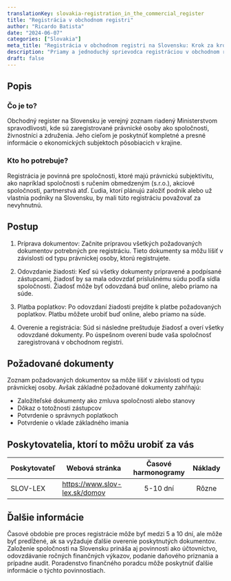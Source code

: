 ```yaml
---
translationKey: slovakia-registration_in_the_commercial_register
title: "Registrácia v obchodnom registri"
author: "Ricardo Batista"
date: "2024-06-07"
categories: ["Slovakia"]
meta_title: "Registrácia v obchodnom registri na Slovensku: Krok za krokom sprievodca"
description: "Priamy a jednoduchý sprievodca registráciou v obchodnom registri na Slovensku"
draft: false
---
```


## Popis
### Čo je to?
Obchodný register na Slovensku je verejný zoznam riadený Ministerstvom spravodlivosti, kde sú zaregistrované právnické osoby ako spoločnosti, živnostníci a združenia. Jeho cieľom je poskytnúť kompletné a presné informácie o ekonomických subjektoch pôsobiacich v krajine.

### Kto ho potrebuje?
Registrácia je povinná pre spoločnosti, ktoré majú právnickú subjektivitu, ako napríklad spoločnosti s ručením obmedzeným (s.r.o.), akciové spoločnosti, partnerstvá atď. Ľudia, ktorí plánujú založiť podnik alebo už vlastnia podniky na Slovensku, by mali túto registráciu považovať za nevyhnutnú.

## Postup
1. Príprava dokumentov: Začnite prípravou všetkých požadovaných dokumentov potrebných pre registráciu. Tieto dokumenty sa môžu líšiť v závislosti od typu právnickej osoby, ktorú registrujete.

2. Odovzdanie žiadosti: Keď sú všetky dokumenty pripravené a podpísané zástupcami, žiadosť by sa mala odovzdať príslušnému súdu podľa sídla spoločnosti. Žiadosť môže byť odovzdaná buď online, alebo priamo na súde.

3. Platba poplatkov: Po odovzdaní žiadosti prejdite k platbe požadovaných poplatkov. Platbu môžete urobiť buď online, alebo priamo na súde.

4. Overenie a registrácia: Súd si následne preštuduje žiadosť a overí všetky odovzdané dokumenty. Po úspešnom overení bude vaša spoločnosť zaregistrovaná v obchodnom registri.

## Požadované dokumenty
Zoznam požadovaných dokumentov sa môže líšiť v závislosti od typu právnickej osoby. Avšak základné požadované dokumenty zahŕňajú:

- Založiteľské dokumenty ako zmluva spoločnosti alebo stanovy
- Dôkaz o totožnosti zástupcov
- Potvrdenie o správnych poplatkoch
- Potvrdenie o vklade základného imania

## Poskytovatelia, ktorí to môžu urobiť za vás

| Poskytovateľ   |     Webová stránka                |     Časové harmonogramy    |       Náklady       |
| --------------- | --------------------------------- |  :------------------------:  | :------------------: |
| SLOV-LEX        |  https://www.slov-lex.sk/domov     |      5-10 dní               |        Rôzne         |

## Ďalšie informácie
Časové obdobie pre proces registrácie môže byť medzi 5 a 10 dní, ale môže byť predĺžené, ak sa vyžaduje ďalšie overenie poskytnutých dokumentov.
Založenie spoločnosti na Slovensku prináša aj povinnosti ako účtovníctvo, odovzdávanie ročných finančných výkazov, podanie daňového priznania a prípadne audit. Poradenstvo finančného poradcu môže poskytnúť ďalšie informácie o týchto povinnostiach.